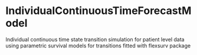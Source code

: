 # IndividualContinuousTimeForecastModel
Individual continuous time state transition simulation for patient level data using parametric survival models for transitions fitted with flexsurv package

